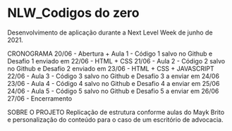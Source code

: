 # NLW_Codigos do zero
Desenvolvimento de aplicação durante a Next Level Week de junho de 2021.

CRONOGRAMA
20/06 - Abertura + Aula 1 - Código 1 salvo no Github e Desafio 1 enviado em 22/06 - HTML + CSS
21/06 - Aula 2 - Código 2 salvo no Github e Desafio 2 enviado em 23/06 - HTML + CSS + JAVASCRIPT
22/06 - Aula 3 - Código 3 salvo no Github e Desafio 3 a enviar em 24/06
23/06 - Aula 4 - Código 4 salvo no Github e Desafio 4 a enviar em 25/06
24/06 - Aula 5 - Código 5 salvo no Github e Desafio 5 a enviar em 26/06
27/06 - Encerramento

SOBRE O PROJETO
Replicação de estrutura conforme aulas do Mayk Brito e personalização do conteúdo para o caso de um escritório de advocacia.
